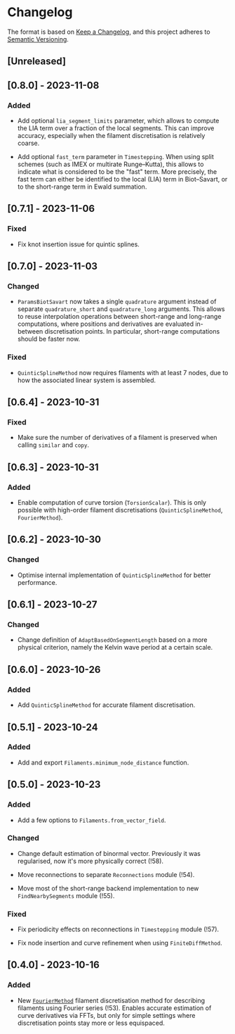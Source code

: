 # Changelog

The format is based on [Keep a Changelog](https://keepachangelog.com/en/1.1.0/),
and this project adheres to [Semantic Versioning](https://semver.org/spec/v2.0.0.html).

## [Unreleased]

## [0.8.0] - 2023-11-08

### Added

- Add optional `lia_segment_limits` parameter, which allows to compute the LIA term over a fraction of the local segments. This can improve accuracy, especially when the filament discretisation is relatively coarse.

- Add optional `fast_term` parameter in `Timestepping`. When using split schemes (such as IMEX or multirate Runge–Kutta), this allows to indicate what is considered to be the "fast" term. More precisely, the fast term can either be identified to the local (LIA) term in Biot–Savart, or to the short-range term in Ewald summation.

## [0.7.1] - 2023-11-06

### Fixed

- Fix knot insertion issue for quintic splines.

## [0.7.0] - 2023-11-03

### Changed

- `ParamsBiotSavart` now takes a single `quadrature` argument instead of separate `quadrature_short` and `quadrature_long` arguments.
  This allows to reuse interpolation operations between short-range and long-range computations, where positions and derivatives are evaluated in-between discretisation points.
  In particular, short-range computations should be faster now.

### Fixed

- `QuinticSplineMethod` now requires filaments with at least 7 nodes, due to how the associated linear system is assembled.

## [0.6.4] - 2023-10-31

### Fixed

- Make sure the number of derivatives of a filament is preserved when calling `similar` and `copy`.

## [0.6.3] - 2023-10-31

### Added

- Enable computation of curve torsion (`TorsionScalar`).
  This is only possible with high-order filament discretisations (`QuinticSplineMethod`, `FourierMethod`).

## [0.6.2] - 2023-10-30

### Changed

- Optimise internal implementation of `QuinticSplineMethod` for better performance.

## [0.6.1] - 2023-10-27

### Changed

- Change definition of `AdaptBasedOnSegmentLength` based on a more physical criterion, namely the Kelvin wave period at a certain scale.

## [0.6.0] - 2023-10-26

### Added

- Add `QuinticSplineMethod` for accurate filament discretisation.

## [0.5.1] - 2023-10-24

### Added

- Add and export `Filaments.minimum_node_distance` function.

## [0.5.0] - 2023-10-23

### Added

- Add a few options to `Filaments.from_vector_field`.

### Changed

- Change default estimation of binormal vector. Previously it was regularised, now it's more physically correct (!58).

- Move reconnections to separate `Reconnections` module (!54).

- Move most of the short-range backend implementation to new `FindNearbySegments` module (!55).

### Fixed

- Fix periodicity effects on reconnections in `Timestepping` module (!57).

- Fix node insertion and curve refinement when using `FiniteDiffMethod`.

## [0.4.0] - 2023-10-16

### Added

- New [`FourierMethod`](https://jipolanco.pages.in2p3.fr/VortexPasta.jl/modules/Filaments/#VortexPasta.Filaments.FourierMethod) filament discretisation method
  for describing filaments using Fourier series (!53).
  Enables accurate estimation of curve derivatives via FFTs, but only for simple settings where discretisation points stay more or less equispaced.
